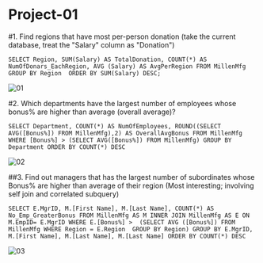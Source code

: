 # Project-01
#1.	Find regions that have most per-person donation (take the current database, treat the "Salary" column as "Donation")

`SELECT Region, SUM(Salary) AS TotalDonation, COUNT(*) AS NumOfDonars_EachRegion, AVG (Salary) AS AvgPerRegion
FROM MillenMfg
GROUP BY Region 
ORDER BY SUM(Salary) DESC;`

![01](https://github.com/llamacorn118/Project-01/assets/153336914/33c5744d-07c8-41f5-bd15-e3c7b359a03b)

#2. Which departments have the largest number of employees whose bonus% are higher than average (overall average)?

`SELECT Department, COUNT(*) AS NumOfEmployees, ROUND((SELECT AVG([Bonus%]) FROM MillenMfg),2) AS OverallAvgBonus
FROM MillenMfg
WHERE [Bonus%] > (SELECT AVG([Bonus%]) FROM MillenMfg)
GROUP BY Department
ORDER BY COUNT(*) DESC
`

![02](https://github.com/llamacorn118/Project-01/assets/153336914/865c5c30-28b0-4d2c-8776-656926198d77)

##3. Find out managers that has the largest number of subordinates whose Bonus% are higher than average of their region (Most interesting;
involving self join and correlated subquery)

`SELECT E.MgrID, M.[First Name], M.[Last Name], COUNT(*) AS No_Emp_GreaterBonus
FROM MillenMfg AS M
INNER JOIN MillenMfg AS E
ON M.EmpID= E.MgrID
WHERE E.[Bonus%] > 
(SELECT AVG ([Bonus%]) FROM MillenMfg WHERE Region = E.Region 
GROUP BY Region)
GROUP BY E.MgrID, M.[First Name], M.[Last Name], M.[Last Name]
ORDER BY COUNT(*) DESC
`

![03](https://github.com/llamacorn118/Project-01/assets/153336914/b49c8ecc-7fe4-48b4-a0a3-0a10f4d1dd52)
